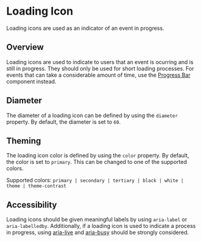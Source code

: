 # Loading Icon
Loading icons are used as an indicator of an event in progress.

## Overview
Loading icons are used to indicate to users that an event is ocurring and is still in progress. They should only be used for short loading processes. For events that can take a considerable amount of time, use the [Progress Bar](/libs/design/progress-bar/README.md) component instead.

## Diameter
The diameter of a loading icon can be defined by using the `diameter` property. By default, the diameter is set to `60`.

<daff-docs-example-viewer-container-ce example="loading-icon-diameter"></daff-docs-example-viewer-container-ce>

## Theming
The loading icon color is defined by using the `color` property. By default, the color is set to `primary`. This can be changed to one of the supported colors.

Supported colors: `primary | secondary | tertiary | black | white | theme | theme-contrast`

<daff-docs-example-viewer-container-ce example="loading-icon-color"></daff-docs-example-viewer-container-ce>

## Accessibility
Loading icons should be given meaningful labels by using `aria-label` or `aria-labelledby`. Additionally, if a loading icon is used to indicate a process in progress, using [aria-live](https://www.w3.org/TR/wai-aria-1.0/states_and_properties#aria-live) and [aria-busy](https://www.w3.org/TR/wai-aria-1.0/states_and_properties#aria-busy") should be strongly considered.